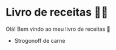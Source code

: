 # Livro de receitas :man_cook:

Olá! Bem vindo ao meu livro de receitas :wave:

- Strogonoff de carne